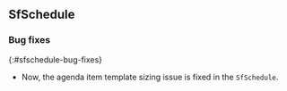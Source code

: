 ## SfSchedule

### Bug fixes
{:#sfschedule-bug-fixes}

* Now, the agenda item template sizing issue is fixed in the  `SfSchedule`.

